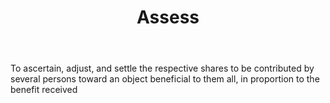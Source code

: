 ---
title: Assess
letter: A
permalink: "/definitions/bld-assess.html"
body: 1. To ascertain, adjust, and settle the respective shares to be contributed
  by several persons toward an object beneficial to them all, in proportion to the
  benefit received
published_at: '2018-07-07'
source: Black's Law Dictionary 2nd Ed (1910)
layout: post
---